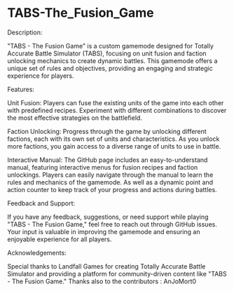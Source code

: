 # TABS-The_Fusion_Game

  Description:

"TABS - The Fusion Game" is a custom gamemode designed for Totally Accurate Battle Simulator (TABS), focusing on unit fusion and faction unlocking mechanics to create dynamic battles. This gamemode offers a unique set of rules and objectives, providing an engaging and strategic experience for players.

Features:

Unit Fusion: Players can fuse the existing units of the game into each other with predefined recipes. Experiment with different combinations to discover the most effective strategies on the battlefield.

Faction Unlocking: Progress through the game by unlocking different factions, each with its own set of units and characteristics. As you unlock more factions, you gain access to a diverse range of units to use in battle.

Interactive Manual: The GitHub page includes an easy-to-understand manual, featuring interactive menus for fusion recipes and faction unlockings. Players can easily navigate through the manual to learn the rules and mechanics of the gamemode. As well as a dynamic point and action counter to keep track of your progress and actions during battles.

Feedback and Support:

If you have any feedback, suggestions, or need support while playing "TABS - The Fusion Game," feel free to reach out through GitHub issues. Your input is valuable in improving the gamemode and ensuring an enjoyable experience for all players.

Acknowledgements:

Special thanks to Landfall Games for creating Totally Accurate Battle Simulator and providing a platform for community-driven content like "TABS - The Fusion Game."
Thanks also to the contributors :
  AnJoMort0
